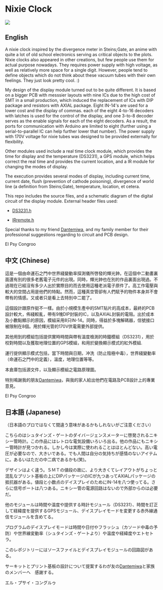 # Nixie Clock
![](/img/nixie_clock.png)
## English
A nixie clock inspired by the divergence meter in Steins;Gate, an anime with quite a lot of old school electronics serving as critical objects to the plots. Nixie clocks also appeared in other creations, but few people use them for actual purpose nowadays. They requires power supply with high voltage, as well as relatively more space for a single digit. However, people tend to define objects which do not think about these vacuum tubes with their own feelings. They just look pretty cool. :)

My design of the display module turned out to be quite different. It is based on a bigger PCB with messsier layouts with nine ICs due to the high cost of SMT in a small production, which induced the replacement of ICs with DIP package and resistors with AXIAL package. Eight IN-14's are used for a lower cost and the display of commas. each of the eight 4-to-16 decoders with latches is used for the control of the display, and one 3-to-8 decoder serves as the enable signals for each of the eight decoders. As a result, the ports for communication with Arduino are limited to eight (further using a serial-to-parallel IC can help further lower that number). The power supply with 170V voltage for nixie tubes was designed to be provided externally for flexibility.

Other modules used include a real time clock module, which provides the time for display and the temperature (DS3231), a GPS module, which helps correct the real time and provides the current location, and a IR module for changing the modes of display.

The execution provides several modes of display, including current time, current date, flush (prevention of cathode poisoning), divergence of world line (a definition from Steins;Gate), temperature, location, et cetera.

This repo includes the source files, and a schematic diagram of the digital circuit of the display module. External header files used:
* [DS3231.h](http://www.rinkydinkelectronics.com/library.php?id=73 "Rinky Dink Electronics")
- [IRremote.h](http://www.righto.com/2009/08/multi-protocol-infrared-remote-library.html "Ken Shirriff")

Special thanks to my friend [Dantemiwa](https://github.com/Dantemiwa), and my family member for their professional suggestions regarding to circuit and PCB design.

El Psy Congroo

## 中文 (Chinese)
這是一個由命運石之門中世界綫變動率探測儀所啓發的輝光鈡。在這個中二動畫裏面還有別的很多老舊電子元件的出現。同時，輝光鈡也在別的作品裏面出現過。不過現在已經沒有多少人出於實際目的而去使用這種老派電子原件了。高工作電壓與較大的空間占用是他們的特點。然而，這種真空管卻有人們賦予的物件本身并不會帶有的情感。又或者只是看上去特別中二罷了。

這個設計跟原作挺不一樣。由於小規模生產中的SMT貼片的高成本，最終的PCB設計較大，佈綫較亂，帶有9塊DIP封裝的IC，以及AXIAL封裝的電阻。出於成本及小數點顯示的原因，模組采用8只IN-14。同時，得益於多塊解碼器，信號接口被限制在8個。用於輝光管的170V供電需要外部提供。

其他用到的模組包括提供實時時間與帶有溫度檢測的時鐘模組（DS3231），用於校對時間以及獲取地理位置的GPS模組，和用於變換顯示模式的紅外模組.

運行提供顯示模式包括，當下時間與日期，冲洗（防止陰極中毒），世界綫變動率（命運石之門中的定義），溫度，地理位置等等。

本倉庫包括源文件，以及顯示模組之電路原理圖。

特別鳴謝我的朋友[Dantemiwa](https://github.com/Dantemiwa "廖chan")，與我的家人給出他們在電路及PCB設計上的專業意見。

El Psy Congroo

## 日本語 (Japanese)
（日本語のプロではなくて間違う意味があるかもしれないがご注意ください）

こちらのはシュタインズ・ゲートのダイバージェンスメーターに啓発されるニキシー管時計。この作品にはレトロな電気設備いろいろ出る。他の作品にもニキシー管時計が見つかれる。しかし今は実際に使われることはほとんどない。高い電圧が必要なので、大きいである。でも人間は自分の気持ちが感情のないアイテムに。あるいはただの中二病であるかも(笑)。

デザインはよく違う。ＳＭＴの値段の故に、より大きくてレイアウトがちょっと混乱なプリント基板の上にDIPパッケージのICが九つあってAXIALパッケージの抵抗器がある。値段と小数点のデイスプレイのためにIN-14を八つ使ってる。さらに信号ポートは八つある。ニキシー管の電源回路はないので外部からのは必要だ。

他のモジュールは時間や温度や提供する時計モジュール（DS3231）、時間を訂正して経緯度を提供するGPSモジュール、デイスプレイモードを変更する赤外線通信モジュールを含めてる。

プログラムのデイスプレイモードは時間や日付やフラッシュ（カソード中毒の予防）や世界線変動率（シュタインズ・ゲートより）や温度や経緯度やエトセトラ。

このレポジトリーにはソースファイルとデイスプレイモジュールの回路図がある。

サーキットとプリント基板の設計について提案するわが友の[Dantemiwa](https://github.com/Dantemiwa "廖ちゃん")と家族のメンバーへ　感謝する。

エル・プサイ・コングルゥ
